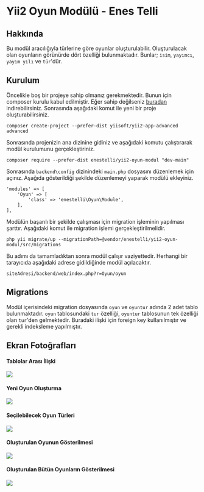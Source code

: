 # Yii2 Oyun Modülü - Enes Telli
## Hakkında
Bu modül aracılığıyla türlerine göre oyunlar oluşturulabilir. Oluşturulacak olan oyunların görünürde dört özelliği bulunmaktadır. Bunlar;
`isim`, `yayımcı`, `yayım yılı` ve `tür`'dür.

## Kurulum

Öncelikle boş bir projeye sahip olmanız gerekmektedir. Bunun için composer kurulu kabul edilmiştir. Eğer sahip değilseniz [buradan](https://getcomposer.org/) indirebilirsiniz. Sonrasında aşağıdaki komut ile yeni bir proje oluşturabilirsiniz.

```console
composer create-project --prefer-dist yiisoft/yii2-app-advanced advanced
```

Sonrasında projenizin ana dizinine gidiniz ve aşağıdaki komutu çalıştırarak modül kurulumunu gerçekleştiriniz.

```console
composer require --prefer-dist enestelli/yii2-oyun-modul "dev-main"
 ```

Sonrasında `backend\config` dizinindeki `main.php` dosyasını düzenlemek için açınız. Aşağıda gösterildiği şekilde düzenlemeyi yaparak modülü ekleyiniz.

```
'modules' => [
    'Oyun' => [
        'class' => 'enestelli\Oyun\Module',
    ],
],
 ```

Modülün başarılı bir şekilde çalışması için migration işleminin yapılması şarttır. Aşağıdaki komut ile migration işlemi gerçekleştirilmelidir.

```console
php yii migrate/up --migrationPath=@vendor/enestelli/yii2-oyun-modul/src/migrations
 ```

Bu adımı da tamamladıktan sonra modül çalışır vaziyettedir. Herhangi bir tarayıcıda aşağıdaki adrese gidildiğinde modül açılacaktır.

```console
siteAdresi/backend/web/index.php?r=Oyun/oyun
```

## Migrations

Modül içerisindeki migration dosyasında `oyun` ve `oyuntur` adında 2 adet tablo bulunmaktadır. `oyun` tablosundaki `tur` özelliği, `oyuntur` tablosunun tek özelliği olan `tur`'den gelmektedir. Buradaki ilişki için foreign key kullanılmıştır ve gerekli indeksleme yapılmıştır.

## Ekran Fotoğrafları

#### Tablolar Arası İlişki

<img src="https://user-images.githubusercontent.com/55920002/104820616-1d27c500-5847-11eb-88f0-b23171a6d24f.png"/>

#### Yeni Oyun Oluşturma

<img src="https://user-images.githubusercontent.com/55920002/104820392-7131aa00-5845-11eb-800d-e33846e83b53.png"/>

#### Seçilebilecek Oyun Türleri

<img src="https://user-images.githubusercontent.com/55920002/104820529-4b58d500-5846-11eb-9fb2-e060b6a9422b.png"/>

#### Oluşturulan Oyunun Gösterilmesi

<img src="https://user-images.githubusercontent.com/55920002/104820397-72fb6d80-5845-11eb-927e-6ed70115dc39.png"/>

#### Oluşturulan Bütün Oyunların Gösterilmesi

<img src="https://user-images.githubusercontent.com/55920002/104820502-1056a180-5846-11eb-9e71-b1179e1d5543.png"/>


